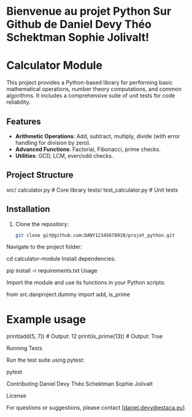 # Bienvenue au projet Python Sur Github de Daniel Devy Théo Schektman Sophie Jolivalt!
# Calculator Module

This project provides a Python-based library for performing basic mathematical operations, number theory computations, and common algorithms. It includes a comprehensive suite of unit tests for code reliability.

## Features

- **Arithmetic Operations**: Add, subtract, multiply, divide (with error handling for division by zero).
- **Advanced Functions**: Factorial, Fibonacci, prime checks.
- **Utilities**: GCD, LCM, even/odd checks.

## Project Structure

src/ calculator.py # Core library tests/ test_calculator.py # Unit tests
## Installation

1. Clone the repository:
   ```bash
   git clone git@github.com:DANY12345678910/projet_python.git
Navigate to the project folder:

cd calculator-module
Install dependencies:

pip install -r requirements.txt
Usage

Import the module and use its functions in your Python scripts:

from src.danproject.dummy import add, is_prime

# Example usage
print(add(5, 7))  # Output: 12
print(is_prime(13))  # Output: True

Running Tests

Run the test suite using pytest:

pytest

Contributing
Daniel Devy Théo Schektman Sophie Jolivalt

License


For questions or suggestions, please contact [daniel.devy@estaca.eu].
